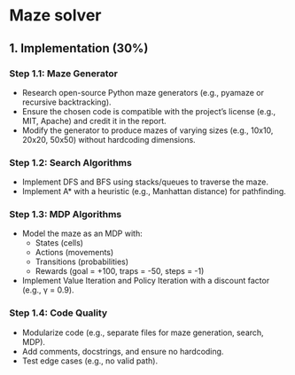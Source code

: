 # Maze solver


## 1. Implementation (30%)

### Step 1.1: Maze Generator
- Research open-source Python maze generators (e.g., pyamaze or recursive backtracking).
- Ensure the chosen code is compatible with the project’s license (e.g., MIT, Apache) and credit it in the report.
- Modify the generator to produce mazes of varying sizes (e.g., 10x10, 20x20, 50x50) without hardcoding dimensions.

### Step 1.2: Search Algorithms
- Implement DFS and BFS using stacks/queues to traverse the maze.
- Implement A* with a heuristic (e.g., Manhattan distance) for pathfinding.

### Step 1.3: MDP Algorithms
- Model the maze as an MDP with:
  - States (cells)
  - Actions (movements)
  - Transitions (probabilities)
  - Rewards (goal = +100, traps = -50, steps = -1)
- Implement Value Iteration and Policy Iteration with a discount factor (e.g., γ = 0.9).

### Step 1.4: Code Quality
- Modularize code (e.g., separate files for maze generation, search, MDP).
- Add comments, docstrings, and ensure no hardcoding.
- Test edge cases (e.g., no valid path).
